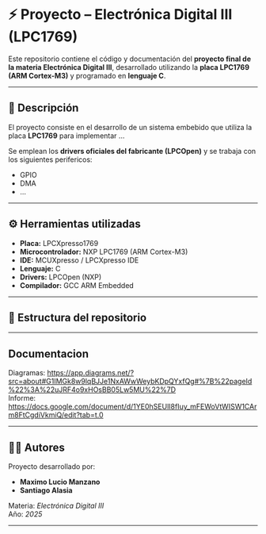# ⚡ Proyecto – Electrónica Digital III (LPC1769)

Este repositorio contiene el código y documentación del **proyecto final de la materia Electrónica Digital III**, desarrollado utilizando la **placa LPC1769 (ARM Cortex-M3)** y programado en **lenguaje C**.

---

## 🧩 Descripción

El proyecto consiste en el desarrollo de un sistema embebido que utiliza la placa **LPC1769** para implementar ...

Se emplean los **drivers oficiales del fabricante (LPCOpen)** y se trabaja con los siguientes perifericos:
- GPIO
- DMA
- ...

---

## ⚙️ Herramientas utilizadas

- **Placa:** LPCXpresso1769  
- **Microcontrolador:** NXP LPC1769 (ARM Cortex-M3)  
- **IDE:** MCUXpresso / LPCXpresso IDE  
- **Lenguaje:** C  
- **Drivers:** LPCOpen (NXP)  
- **Compilador:** GCC ARM Embedded  

---

## 📁 Estructura del repositorio

---

## Documentacion
Diagramas: https://app.diagrams.net/?src=about#G1IMGk8w9lqBJJe1NxAWwWeybKDpQYxfQg#%7B%22pageId%22%3A%22uJRF4o9xHOsBB05Lw5MU%22%7D <br>
Informe: https://docs.google.com/document/d/1YE0hSEUlI8fIuy_mFEWoVtWISW1CArm8FtCgdiVkmiQ/edit?tab=t.0

---

## 👨‍💻 Autores

Proyecto desarrollado por:
- **Maximo Lucio Manzano**
- **Santiago Alasia**

Materia: *Electrónica Digital III*  
Año: *2025*  

---
